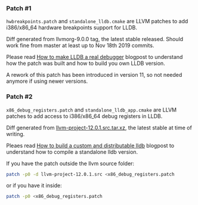 
### Patch #1

`hwbreakpoints.patch` and `standalone_lldb.cmake` are LLVM patches to add i386/x86_64 hardware breakpoints support for LLDB.

Diff generated from llvmorg-9.0.0 tag, the latest stable released.
Should work fine from master at least up to Nov 18th 2019 commits.

Please read [How to make LLDB a real debugger](https://reverse.put.as/2019/11/19/how-to-make-lldb-a-real-debugger/) blogpost to understand how the patch was built and how to build you own LLDB version.

A rework of this patch has been introduced in version 11, so not needed anymore if using newer versions.

### Patch #2

`x86_debug_registers.patch` and `standalone_lldb_app.cmake` are LLVM patches to add access to i386/x86_64 debug registers in LLDB.

Diff generated from [llvm-project-12.0.1.src.tar.xz](https://github.com/llvm/llvm-project/releases/download/llvmorg-12.0.1/llvm-project-12.0.1.src.tar.xz), the latest stable at time of writing.

Pleaes read [How to build a custom and distributable lldb](https://reverse.put.as/2021/07/16/how-to-build-custom-lldb/) blogpost to understand how to compile a standalone lldb version.

If you have the patch outside the llvm source folder:
``` bash
patch -p0 -d llvm-project-12.0.1.src <x86_debug_registers.patch
```

or if you have it inside:

```bash
patch -p0 <x86_debug_registers.patch
```

